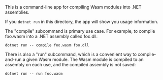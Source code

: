 
This is a command-line app for compiling 
Wasm modules into .NET assemblies.

If you `dotnet run` in this directory, the app will
show you usage information.

The "compile" subcommand is primary use case.  For example, to compile foo.wasm into a .NET assembly called foo.dll:

    dotnet run -- compile foo.wasm foo.dll

There is also a "run" subcommand, which is a convenient way to compile-and-run a given Wasm module.  The Wasm module is compiled to an assembly on each use, and the compiled assembly is not saved:

    dotnet run -- run foo.wasm

